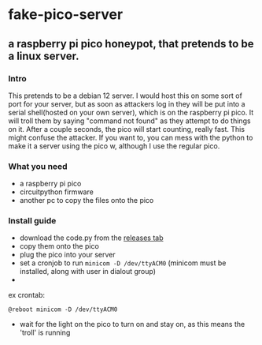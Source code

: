 # fake-pico-server
## a raspberry pi pico honeypot, that pretends to be a linux server.

### Intro
This pretends to be a debian 12 server. I would host this on some sort of port for your server, but as soon as attackers log in they will be put into a serial shell(hosted on your own server), which is on the raspberry pi pico. It will troll them by saying "command not found" as they attempt to do things on it. After a couple seconds, the pico will start counting, really fast. This might confuse the attacker. If you want to, you can mess with the python to make it a server using the pico w, although I use the regular pico. 

### What you need
- a raspberry pi pico
- circuitpython firmware
- another pc to copy the files onto the pico

### Install guide
- download the code.py from the [releases tab](/releases)
- copy them onto the pico
- plug the pico into your server
- set a cronjob to run `minicom -D /dev/ttyACM0` (minicom must be installed, along with user in dialout group)
- 
ex crontab:
```shell 
@reboot minicom -D /dev/ttyACM0
```
- wait for the light on the pico to turn on and stay on, as this means the 'troll' is running
